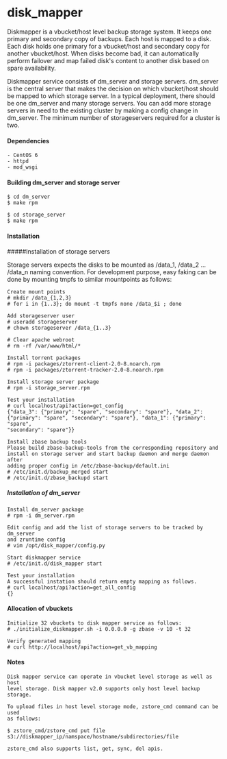 disk_mapper
===========

Diskmapper is a vbucket/host level backup storage system. It keeps one primary
and secondary copy of backups. Each host is mapped to a disk. Each disk holds
one primary for a vbucket/host and secondary copy for another vbucket/host.
When disks become bad, it can automatically perform failover and map failed
disk's content to another disk based on spare availability.


Diskmapper service consists of dm_server and storage servers. dm_server is the
central server that makes the decision on which vbucket/host should be mapped
to which storage server. In a typical deployment, there should be one dm_server
and many storage servers. You can add more storage servers in need to the
existing cluster by making a config change in dm_server. The minimum number of
storageservers required for a cluster is two.


#### Dependencies
    - CentOS 6
    - httpd
    - mod_wsgi

#### Building dm_server and storage server

    $ cd dm_server
    $ make rpm

    $ cd storage_server
    $ make rpm


#### Installation

#####Installation of storage servers

Storage servers expects the disks to be mounted as /data_1, /data_2 ... /data_n
naming convention. For development purpose, easy faking can be done by mounting
tmpfs to similar mountpoints as follows:

    Create mount points
    # mkdir /data_{1,2,3}
    # for i in {1..3}; do mount -t tmpfs none /data_$i ; done

    Add storageserver user
    # useradd storageserver
    # chown storageserver /data_{1..3}

    # Clear apache webroot
    # rm -rf /var/www/html/*

    Install torrent packages
    # rpm -i packages/ztorrent-client-2.0-8.noarch.rpm
    # rpm -i packages/ztorrent-tracker-2.0-8.noarch.rpm

    Install storage server package
    # rpm -i storage_server.rpm

    Test your installation
    # curl localhost/api?action=get_config
    {"data_3": {"primary": "spare", "secondary": "spare"}, "data_2":
    {"primary": "spare", "secondary": "spare"}, "data_1": {"primary": "spare",
    "secondary": "spare"}}

    Install zbase backup tools
    Please build zbase-backup-tools from the corresponding repository and
    install on storage server and start backup daemon and merge daemon after
    adding proper config in /etc/zbase-backup/default.ini
    # /etc/init.d/backup_merged start
    # /etc/init.d/zbase_backupd start

##### Installation of dm_server

    Install dm_server package
    # rpm -i dm_server.rpm

    Edit config and add the list of storage servers to be tracked by dm_server
    and zruntime config
    # vim /opt/disk_mapper/config.py

    Start diskmapper service
    # /etc/init.d/disk_mapper start

    Test your installation
    A successful instation should return empty mapping as follows.
    # curl localhost/api?action=get_all_config
    {}


#### Allocation of vbuckets

    Initialize 32 vbuckets to disk mapper service as follows:
    # ./initialize_diskmapper.sh -i 0.0.0.0 -g zbase -v 10 -t 32

    Verify generated mapping
    # curl http://localhost/api?action=get_vb_mapping


#### Notes

    Disk mapper service can operate in vbucket level storage as well as host
    level storage. Disk mapper v2.0 supports only host level backup storage.

    To upload files in host level storage mode, zstore_cmd command can be used
    as follows:

    $ zstore_cmd/zstore_cmd put file s3://diskmapper_ip/namspace/hostname/subdirectories/file

    zstore_cmd also supports list, get, sync, del apis.

